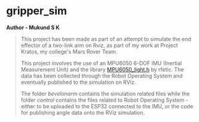 # gripper_sim
**Author - Mukund S K**

>This project has been made as part of an attempt to simulate the end effector of a two-link arm on Rviz, as part of my work at Project Kratos, my college's Mars Rover Team.
>
>This project involves the use of an MPU6050 6-DOF IMU (Inertial Measurement Unit) and the library [MPU6050_light.h](https://github.com/rfetick/MPU6050_light.git) by rfetic. The data has been collected through the Robot Operating System and eventually published to the simulation on RViz. 
>
>The folder _bevelonarm_ contains the simulation related files while the folder _control_ contains the files related to Robot Operating System - either to be uploaded to the ESP32 connected to the IMU, or the code for publishing angle data onto the RViz simulation.